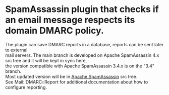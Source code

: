# SpamAssassin plugin that checks if an email message respects its domain DMARC policy.

The plugin can save DMARC reports in a database, reports can be sent later to external  
mail servers.
The main branch is developed on Apache SpamAssassin 4.x src tree and it will be kept in sync here,  
the version compatible with Apache SpamAssassin 3.4.x is on the "3.4" branch.  
Most updated version will be in [Apache SpamAssassin](https://github.com/apache/spamassassin) src tree.  
See Mail::DMARC::Report for additional documentation about how to configure reporting.
